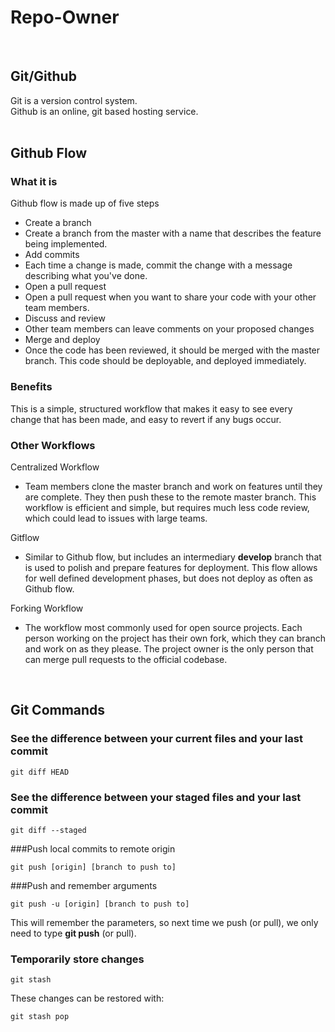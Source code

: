 # Repo-Owner
<br>

## Git/Github

Git is a version control system.  
Github is an online, git based hosting service.  
<br>

## Github Flow

### What it is
Github flow is made up of five steps
* Create a branch  
 * Create a branch from the master with a name  that describes the feature being implemented.  
* Add commits  
 * Each time a change is made, commit the change with a message describing what you've done.  
* Open a pull request  
 * Open a pull request when you want to share your code with your other team members.  
* Discuss and review  
 * Other team members can leave comments on your proposed changes  
* Merge and deploy  
 * Once the code has been reviewed, it should be merged with the master branch. This code should be deployable, and deployed immediately.

### Benefits  
This is a simple, structured workflow that makes it easy to see every change that has been made, and easy to revert if any bugs occur.

### Other Workflows  
Centralized Workflow  
* Team members clone the master branch and work on features until they are complete. They then push these to the remote master branch. This workflow is efficient and simple, but requires much less code review, which could lead to issues with large teams.

Gitflow
* Similar to Github flow, but includes an intermediary **develop** branch that is used to polish and prepare features for deployment. This flow allows for well defined development phases, but does not deploy as often as Github flow.  

Forking Workflow  
* The workflow most commonly used for open source projects. Each person working on the project has their own fork, which they can branch and work on as they please. The project owner is the only person that can merge pull requests to the official codebase.
<br>

## Git Commands

### See the difference between your current files and your last commit
```git
git diff HEAD
```

### See the difference between your staged files and your last commit
```git
git diff --staged
```

###Push local commits to remote origin  
``` git
git push [origin] [branch to push to]
```

###Push and remember arguments
``` git
git push -u [origin] [branch to push to]
```
This will remember the parameters, so next time we push (or pull), we only need to type **git push** (or pull).

### Temporarily store changes  
``` git
git stash
```
These changes can be restored with:  
``` git
git stash pop
```
